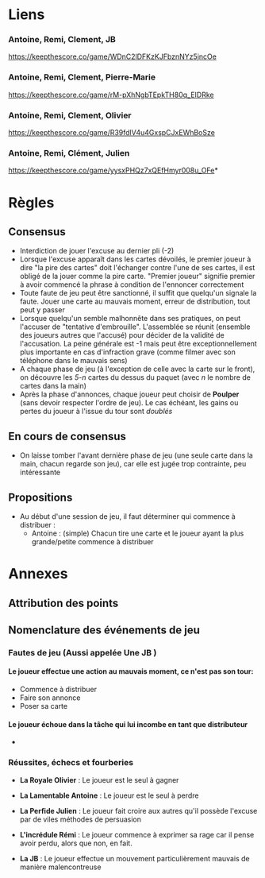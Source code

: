 # Liens 

### Antoine, Remi, Clement, JB
https://keepthescore.co/game/WDnC2lDFKzKJFbznNYz5jncOe

### Antoine, Remi, Clement, Pierre-Marie
https://keepthescore.co/game/rM-pXhNgbTEpkTH80q_EIDRke

### Antoine, Remi, Clement, Olivier
https://keepthescore.co/game/R39fdlV4u4GxspCJxEWhBoSze

### Antoine, Remi, Clément, Julien
https://keepthescore.co/game/yysxPHQz7xQEfHmyr008u_OFe*

# Règles



## Consensus

- Interdiction de jouer l'excuse au dernier pli (-2)
- Lorsque l'excuse apparaît dans les cartes dévoilés, le premier joueur à dire "la pire des cartes" doit l'échanger contre l'une de ses cartes, il est obligé de la jouer comme la pire carte. "Premier joueur" signifie premier à avoir commencé la phrase à condition de l'ennoncer correctement
- Toute faute de jeu peut être sanctionné, il suffit que quelqu'un signale la faute. Jouer une carte au mauvais moment, erreur de distribution, tout peut y passer
- Lorsque quelqu'un semble malhonnête dans ses pratiques, on peut l'accuser de "tentative d'embrouille". L'assemblée se réunit (ensemble des joueurs autres que l'accusé) pour décider de la validité de l'accusation. La peine générale est -1 mais peut être exceptionnellement plus importante en cas d'infraction grave (comme filmer avec son téléphone dans le mauvais sens)
- A chaque phase de jeu (à l'exception de celle avec la carte sur le front), on découvre les *5-n* cartes du dessus du paquet (avec *n* le nombre de cartes dans la main) 
- Après la phase d'annonces, chaque joueur peut choisir de **Poulper** (sans devoir respecter l'ordre de jeu). Le cas échéant, les gains ou pertes du joueur à l'issue du tour sont *doublés*

## En cours de consensus
- On laisse tomber l'avant dernière phase de jeu (une seule carte dans la main, chacun regarde son jeu), car elle est jugée trop contrainte, peu intéressante


## Propositions 
- Au début d'une session de jeu, il faut déterminer qui commence à distribuer : 
  - Antoine : (simple) Chacun tire une carte et le joueur ayant la plus grande/petite commence à distribuer




# Annexes 

## Attribution des points

## Nomenclature des événements de jeu

### Fautes de jeu (Aussi appelée **Une JB** )

#### Le joueur effectue une action au mauvais moment, ce n'est pas son tour: 
- Commence à distribuer
- Faire son annonce 
- Poser sa carte

#### Le joueur échoue dans la tâche qui lui incombe en tant que distributeur 
- 


### Réussites, échecs et fourberies

- **La Royale Olivier** : Le joueur est le seul à gagner

- **La Lamentable Antoine** : Le joueur est le seul à perdre

- **La Perfide Julien** : Le joueur fait croire aux autres qu'il possède l'excuse par de viles méthodes de persuasion

- **L'incrédule Rémi** : Le joueur commence à exprimer sa rage car il pense avoir perdu, alors que non, en fait.

- **La JB** : Le joueur effectue un mouvement particulièrement mauvais de manière malencontreuse 

